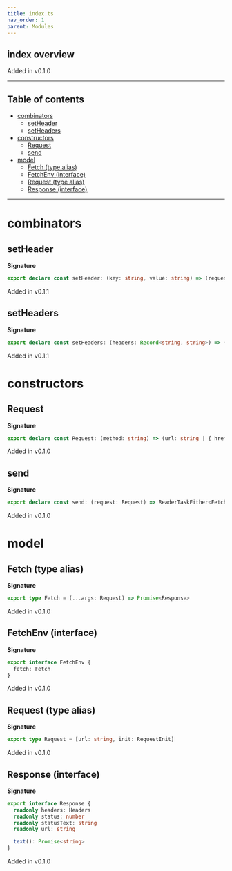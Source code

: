 ```yaml
---
title: index.ts
nav_order: 1
parent: Modules
---
```


## index overview

Added in v0.1.0

---

<h2 class="text-delta">Table of contents</h2>

- [combinators](#combinators)
  - [setHeader](#setheader)
  - [setHeaders](#setheaders)
- [constructors](#constructors)
  - [Request](#request)
  - [send](#send)
- [model](#model)
  - [Fetch (type alias)](#fetch-type-alias)
  - [FetchEnv (interface)](#fetchenv-interface)
  - [Request (type alias)](#request-type-alias)
  - [Response (interface)](#response-interface)

---

# combinators

## setHeader

**Signature**

```ts
export declare const setHeader: (key: string, value: string) => (request: Request) => Request
```

Added in v0.1.1

## setHeaders

**Signature**

```ts
export declare const setHeaders: (headers: Record<string, string>) => (request: Request) => Request
```

Added in v0.1.1

# constructors

## Request

**Signature**

```ts
export declare const Request: (method: string) => (url: string | { href: string }) => Request
```

Added in v0.1.0

## send

**Signature**

```ts
export declare const send: (request: Request) => ReaderTaskEither<FetchEnv, Error, Response>
```

Added in v0.1.0

# model

## Fetch (type alias)

**Signature**

```ts
export type Fetch = (...args: Request) => Promise<Response>
```

Added in v0.1.0

## FetchEnv (interface)

**Signature**

```ts
export interface FetchEnv {
  fetch: Fetch
}
```

Added in v0.1.0

## Request (type alias)

**Signature**

```ts
export type Request = [url: string, init: RequestInit]
```

Added in v0.1.0

## Response (interface)

**Signature**

```ts
export interface Response {
  readonly headers: Headers
  readonly status: number
  readonly statusText: string
  readonly url: string

  text(): Promise<string>
}
```

Added in v0.1.0
